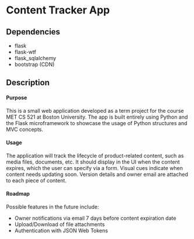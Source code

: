 # Content Tracker App

## Dependencies

* flask
* flask-wtf
* flask_sqlalchemy
* bootstrap (CDN)

## Description

#### Purpose
This is a small web application developed as a term project for the course MET CS 521 at Boston University. The app is built entirely using Python and the Flask microframework to showcase the usage of Python structures and MVC concepts.

#### Usage
The application will track the lifecycle of product-related content, such as media files, documents, etc. It should display in the UI when the content expires, which the user can specify via a form. Visual cues indicate when content needs updating soon. Version details and owner email are attached to each piece of content.

#### Roadmap
Possible features in the future include:
* Owner notifications via email 7 days before content expiration date
* Upload/Download of file attachments
* Authentication with JSON Web Tokens
